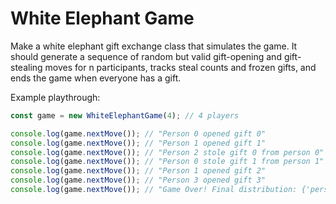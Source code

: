 # White Elephant Game

Make a white elephant gift exchange class that simulates the game. It should generate a sequence of random but valid gift-opening and gift-stealing moves for n participants, tracks steal counts and frozen gifts, and ends the game when everyone has a gift.

Example playthrough:

```javascript
const game = new WhiteElephantGame(4); // 4 players

console.log(game.nextMove()); // "Person 0 opened gift 0"
console.log(game.nextMove()); // "Person 1 opened gift 1" 
console.log(game.nextMove()); // "Person 2 stole gift 0 from person 0"
console.log(game.nextMove()); // "Person 0 stole gift 1 from person 1"
console.log(game.nextMove()); // "Person 1 opened gift 2"
console.log(game.nextMove()); // "Person 3 opened gift 3"
console.log(game.nextMove()); // "Game Over! Final distribution: {'person 0':1, 'person 1':2, 'person 2':0, 'person 3':3}"
```
